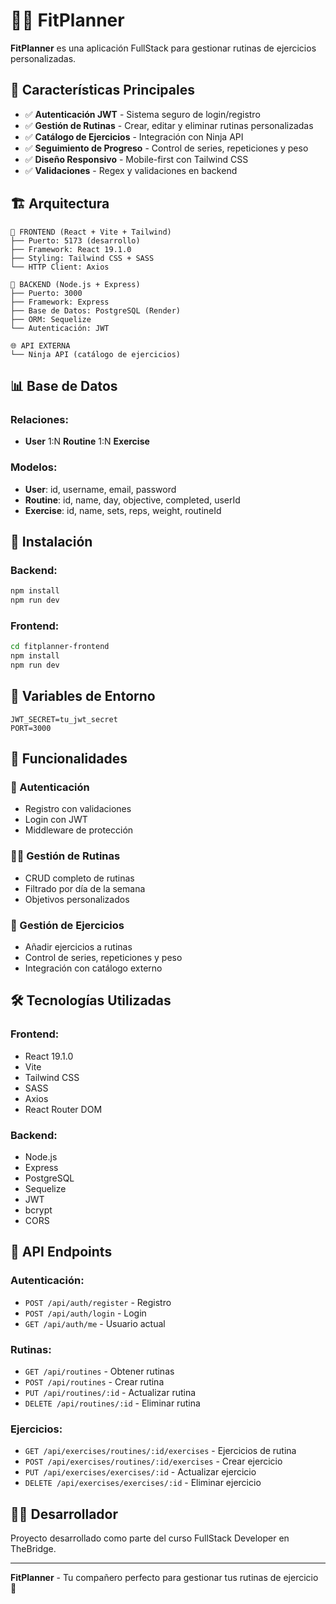 # 🏋️‍♂️ FitPlanner

**FitPlanner** es una aplicación FullStack para gestionar rutinas de ejercicios personalizadas.

## 🎯 **Características Principales**

- ✅ **Autenticación JWT** - Sistema seguro de login/registro
- ✅ **Gestión de Rutinas** - Crear, editar y eliminar rutinas personalizadas
- ✅ **Catálogo de Ejercicios** - Integración con Ninja API
- ✅ **Seguimiento de Progreso** - Control de series, repeticiones y peso
- ✅ **Diseño Responsivo** - Mobile-first con Tailwind CSS
- ✅ **Validaciones** - Regex y validaciones en backend

## 🏗️ **Arquitectura**

```
🎨 FRONTEND (React + Vite + Tailwind)
├── Puerto: 5173 (desarrollo)
├── Framework: React 19.1.0
├── Styling: Tailwind CSS + SASS
└── HTTP Client: Axios

🔧 BACKEND (Node.js + Express)
├── Puerto: 3000
├── Framework: Express
├── Base de Datos: PostgreSQL (Render)
├── ORM: Sequelize
└── Autenticación: JWT

🌐 API EXTERNA
└── Ninja API (catálogo de ejercicios)
```

## 📊 **Base de Datos**

### Relaciones:
- **User** 1:N **Routine** 1:N **Exercise**

### Modelos:
- **User**: id, username, email, password
- **Routine**: id, name, day, objective, completed, userId
- **Exercise**: id, name, sets, reps, weight, routineId

## 🚀 **Instalación**

### Backend:
```bash
npm install
npm run dev
```

### Frontend:
```bash
cd fitplanner-frontend
npm install
npm run dev
```

## 🔧 **Variables de Entorno**

```env
JWT_SECRET=tu_jwt_secret
PORT=3000
```

## 📱 **Funcionalidades**

### 🔐 Autenticación
- Registro con validaciones
- Login con JWT
- Middleware de protección

### 🏃‍♂️ Gestión de Rutinas
- CRUD completo de rutinas
- Filtrado por día de la semana
- Objetivos personalizados

### 💪 Gestión de Ejercicios
- Añadir ejercicios a rutinas
- Control de series, repeticiones y peso
- Integración con catálogo externo

## 🛠️ **Tecnologías Utilizadas**

### Frontend:
- React 19.1.0
- Vite
- Tailwind CSS
- SASS
- Axios
- React Router DOM

### Backend:
- Node.js
- Express
- PostgreSQL
- Sequelize
- JWT
- bcrypt
- CORS

## 📝 **API Endpoints**

### Autenticación:
- `POST /api/auth/register` - Registro
- `POST /api/auth/login` - Login
- `GET /api/auth/me` - Usuario actual

### Rutinas:
- `GET /api/routines` - Obtener rutinas
- `POST /api/routines` - Crear rutina
- `PUT /api/routines/:id` - Actualizar rutina
- `DELETE /api/routines/:id` - Eliminar rutina

### Ejercicios:
- `GET /api/exercises/routines/:id/exercises` - Ejercicios de rutina
- `POST /api/exercises/routines/:id/exercises` - Crear ejercicio
- `PUT /api/exercises/exercises/:id` - Actualizar ejercicio
- `DELETE /api/exercises/exercises/:id` - Eliminar ejercicio

## 👨‍💻 **Desarrollador**

Proyecto desarrollado como parte del curso FullStack Developer en TheBridge.

---

**FitPlanner** - Tu compañero perfecto para gestionar tus rutinas de ejercicio 💪 